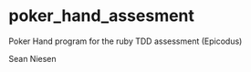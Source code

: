 poker_hand_assesment
====================

Poker Hand program for the ruby TDD assessment (Epicodus)

Sean Niesen
